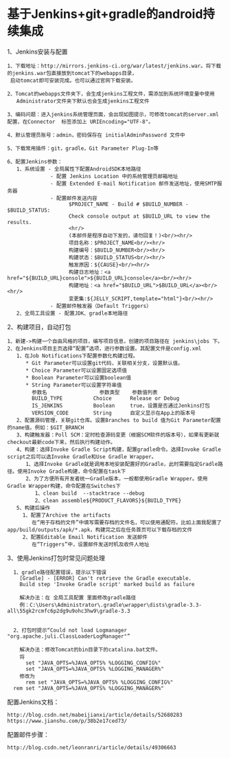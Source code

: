 # 基于Jenkins+git+gradle的android持续集成

 1、Jenkins安装与配置
         
    1、下载地址：http://mirrors.jenkins-ci.org/war/latest/jenkins.war。将下载的jenkins.war包直接放到tomcat下的webapps目录，
     启动tomcat即可安装完成。也可以通过官网下载安装。

    2、Tomcat的webapps文件夹下，会生成jenkins工程文件，需添加到系统环境变量中使用
       Administrator文件夹下默认也会生成jenkins工程文件

    3、编码问题：进入jenkins系统管理页面，会出现如图提示，可修改tomcat的server.xml配置，在Connector  标签添加上 URIEncoding="UTF-8"。    

    4、默认管理员账号：admin，密码保存在 initialAdminPassword 文件中

    5、下载常用插件：git，gradle，Git Parameter Plug-In等
    
    6、配置Jenkins参数：
       1、系统设置 - 全局属性下配置AndroidSDK本地路径
                  - 配置 Jenkins Location 中的系统管理员邮箱地址
                  - 配置 Extended E-mail Notification 邮件发送地址，使用SMTP服务器
                  - 配置邮件发送内容
	                    $PROJECT_NAME - Build # $BUILD_NUMBER - $BUILD_STATUS:
						Check console output at $BUILD_URL to view the results.
						<hr/>
						(本邮件是程序自动下发的，请勿回复！)<br/><hr/>
						项目名称：$PROJECT_NAME<br/><hr/>
						构建编号：$BUILD_NUMBER<br/><hr/>
						构建状态：$BUILD_STATUS<br/><hr/>
						触发原因：${CAUSE}<br/><hr/>
						构建日志地址：<a href="${BUILD_URL}console">${BUILD_URL}console</a><br/><hr/>
						构建地址：<a href="$BUILD_URL">$BUILD_URL</a><br/><hr/>
						变更集:${JELLY_SCRIPT,template="html"}<br/><hr/>
                  - 配置邮件触发器（Default Triggers）
       2、全局工具设置 - 配置JDK、gradle本地路径
 
  2、构建项目，自动打包

    1、新建->构建一个自由风格的项目，编写项目信息，创建的项目路径在 jenkins\jobs 下。
    2、在Jenkins项目主页选择“配置”选项，进行参数设置。其配置文件是config.xml
	   1、在Job Notifications下配置参数化构建过程。
          * Git Parameter可以设置git代码，关联相关分支，设置默认值。    
          * Choice Parameter可以设置固定选项值
          * Boolean Parameter可以设置boolean值
          * String Parameter可以设置字符串值
	        参数名 			 	参数类型 	参数值列表
			BUILD_TYPE 	     	Choice 		Release or Debug
			IS_JENKINS 			Boolean 	true，设置是否通过Jenkins打包
			VERSION_CODE 		String 	    自定义显示在App上的版本号
       2、配置源码管理，关联git仓库。设置Branches to build 值为Git Parameter配置的name值。例如：$GIT_BRANCH
       3、构建触发器：Poll SCM：定时检查源码变更（根据SCM软件的版本号），如果有更新就checkout最新code下来，然后执行构建动作。
       4、构建：选择Invoke Gradle Script构建，配置gradle命令。选择Invoke Gradle script之后可以选Invoke Gradle和Use Gradle Wrapper。
          1、选择Invoke Gradle就是调用本地安装配置好的Gradle，此时需要指定Gradle路径。使用Invoke Gradle构建，命令配置在task下
          2、为了方便所有开发者统一Gradle版本，一般都使用Gradle Wrapper。使用Gradle Wrapper构建，命令配置在Switches下
		     1、clean build  --stacktrace --debug
             2、clean assemble${PRODUCT_FLAVORS}${BUILD_TYPE}
       5、构建后操作
         1、配置了Archive the artifacts
            在“用于存档的文件”中填写需要存档的文件名，可以使用通配符。比如上面我配置了app/build/outputs/apk/*.apk，构建完之后在任务首页可以下载存档的文件
         2、配置Editable Email Notification 发送邮件    
            在“Triggers”中，设置邮件发送时机及收件人地址        

  3、使用Jenkins打包时常见问题处理

	  1、gradle路径配置错误，提示以下错误
		[Gradle] - [ERROR] Can't retrieve the Gradle executable.
		Build step 'Invoke Gradle script' marked build as failure
	    
		解决办法：在 全局工具配置 里面修改gradle路径
	    例：C:\Users\Administrator\.gradle\wrapper\dists\gradle-3.3-all\55gk2rcmfc6p2dg9u9ohc3hw9\gradle-3.3      
	   
	 
	  2、打包时提示“Could not load Logmanager "org.apache.juli.ClassLoaderLogManager"”
	    
	    解决办法：修改Tomcat的bin目录下的catalina.bat文件。
	    将
	      set "JAVA_OPTS=%JAVA_OPTS% %LOGGING_CONFIG%"
		  set "JAVA_OPTS=%JAVA_OPTS% %LOGGING_MANAGER%"
	    修改为
	      rem set "JAVA_OPTS=%JAVA_OPTS% %LOGGING_CONFIG%"   
      rem set "JAVA_OPTS=%JAVA_OPTS% %LOGGING_MANAGER%"

配置Jenkins文档：

	http://blog.csdn.net/mabeijianxi/article/details/52680283
	https://www.jianshu.com/p/38b2e17ced73/ 

配置邮件步骤：

	http://blog.csdn.net/leonranri/article/details/49306663           